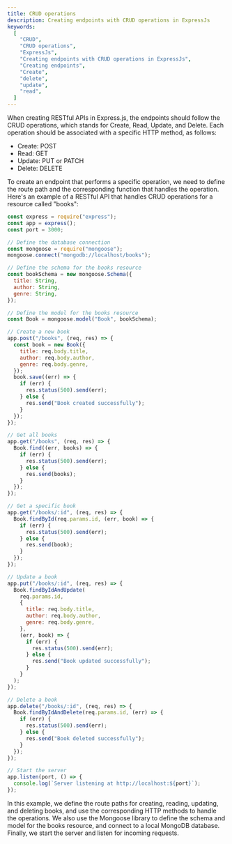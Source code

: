 ```yaml
---
title: CRUD operations
description: Creating endpoints with CRUD operations in ExpressJs
keywords:
  [
    "CRUD",
    "CRUD operations",
    "ExpressJs",
    "Creating endpoints with CRUD operations in ExpressJs",
    "Creating endpoints",
    "Create",
    "delete",
    "update",
    "read",
  ]
---
```


When creating RESTful APIs in Express.js, the endpoints should follow the CRUD operations, which stands for Create, Read, Update, and Delete. Each operation should be associated with a specific HTTP method, as follows:

- Create: POST
- Read: GET
- Update: PUT or PATCH
- Delete: DELETE

To create an endpoint that performs a specific operation, we need to define the route path and the corresponding function that handles the operation. Here's an example of a RESTful API that handles CRUD operations for a resource called "books":

```javascript
const express = require("express");
const app = express();
const port = 3000;

// Define the database connection
const mongoose = require("mongoose");
mongoose.connect("mongodb://localhost/books");

// Define the schema for the books resource
const bookSchema = new mongoose.Schema({
  title: String,
  author: String,
  genre: String,
});

// Define the model for the books resource
const Book = mongoose.model("Book", bookSchema);

// Create a new book
app.post("/books", (req, res) => {
  const book = new Book({
    title: req.body.title,
    author: req.body.author,
    genre: req.body.genre,
  });
  book.save((err) => {
    if (err) {
      res.status(500).send(err);
    } else {
      res.send("Book created successfully");
    }
  });
});

// Get all books
app.get("/books", (req, res) => {
  Book.find((err, books) => {
    if (err) {
      res.status(500).send(err);
    } else {
      res.send(books);
    }
  });
});

// Get a specific book
app.get("/books/:id", (req, res) => {
  Book.findById(req.params.id, (err, book) => {
    if (err) {
      res.status(500).send(err);
    } else {
      res.send(book);
    }
  });
});

// Update a book
app.put("/books/:id", (req, res) => {
  Book.findByIdAndUpdate(
    req.params.id,
    {
      title: req.body.title,
      author: req.body.author,
      genre: req.body.genre,
    },
    (err, book) => {
      if (err) {
        res.status(500).send(err);
      } else {
        res.send("Book updated successfully");
      }
    }
  );
});

// Delete a book
app.delete("/books/:id", (req, res) => {
  Book.findByIdAndDelete(req.params.id, (err) => {
    if (err) {
      res.status(500).send(err);
    } else {
      res.send("Book deleted successfully");
    }
  });
});

// Start the server
app.listen(port, () => {
  console.log(`Server listening at http://localhost:${port}`);
});
```

In this example, we define the route paths for creating, reading, updating, and deleting books, and use the corresponding HTTP methods to handle the operations. We also use the Mongoose library to define the schema and model for the books resource, and connect to a local MongoDB database. Finally, we start the server and listen for incoming requests.
